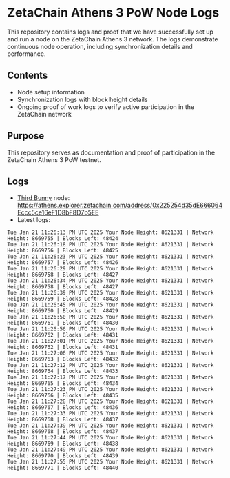 # ZetaChain Athens 3 PoW Node Logs
This repository contains logs and proof that we have successfully set up and run a node on the ZetaChain Athens 3 network. The logs demonstrate continuous node operation, including synchronization details and performance.

## Contents
- Node setup information
- Synchronization logs with block height details
- Ongoing proof of work logs to verify active participation in the ZetaChain network

## Purpose
This repository serves as documentation and proof of participation in the ZetaChain Athens 3 PoW testnet.

## Logs

- [Third Bunny](https://thirdbunny.xyz/) node: https://athens.explorer.zetachain.com/address/0x225254d35dE666064Eccc5ce16eF1D8bF8D7b5EE
- Latest logs:
```
Tue Jan 21 11:26:13 PM UTC 2025 Your Node Height: 8621331 | Network Height: 8669755 | Blocks Left: 48424
Tue Jan 21 11:26:18 PM UTC 2025 Your Node Height: 8621331 | Network Height: 8669756 | Blocks Left: 48425
Tue Jan 21 11:26:23 PM UTC 2025 Your Node Height: 8621331 | Network Height: 8669757 | Blocks Left: 48426
Tue Jan 21 11:26:29 PM UTC 2025 Your Node Height: 8621331 | Network Height: 8669758 | Blocks Left: 48427
Tue Jan 21 11:26:34 PM UTC 2025 Your Node Height: 8621331 | Network Height: 8669758 | Blocks Left: 48427
Tue Jan 21 11:26:39 PM UTC 2025 Your Node Height: 8621331 | Network Height: 8669759 | Blocks Left: 48428
Tue Jan 21 11:26:45 PM UTC 2025 Your Node Height: 8621331 | Network Height: 8669760 | Blocks Left: 48429
Tue Jan 21 11:26:50 PM UTC 2025 Your Node Height: 8621331 | Network Height: 8669761 | Blocks Left: 48430
Tue Jan 21 11:26:56 PM UTC 2025 Your Node Height: 8621331 | Network Height: 8669762 | Blocks Left: 48431
Tue Jan 21 11:27:01 PM UTC 2025 Your Node Height: 8621331 | Network Height: 8669762 | Blocks Left: 48431
Tue Jan 21 11:27:06 PM UTC 2025 Your Node Height: 8621331 | Network Height: 8669763 | Blocks Left: 48432
Tue Jan 21 11:27:12 PM UTC 2025 Your Node Height: 8621331 | Network Height: 8669764 | Blocks Left: 48433
Tue Jan 21 11:27:17 PM UTC 2025 Your Node Height: 8621331 | Network Height: 8669765 | Blocks Left: 48434
Tue Jan 21 11:27:23 PM UTC 2025 Your Node Height: 8621331 | Network Height: 8669766 | Blocks Left: 48435
Tue Jan 21 11:27:28 PM UTC 2025 Your Node Height: 8621331 | Network Height: 8669767 | Blocks Left: 48436
Tue Jan 21 11:27:33 PM UTC 2025 Your Node Height: 8621331 | Network Height: 8669768 | Blocks Left: 48437
Tue Jan 21 11:27:39 PM UTC 2025 Your Node Height: 8621331 | Network Height: 8669768 | Blocks Left: 48437
Tue Jan 21 11:27:44 PM UTC 2025 Your Node Height: 8621331 | Network Height: 8669769 | Blocks Left: 48438
Tue Jan 21 11:27:49 PM UTC 2025 Your Node Height: 8621331 | Network Height: 8669770 | Blocks Left: 48439
Tue Jan 21 11:27:55 PM UTC 2025 Your Node Height: 8621331 | Network Height: 8669771 | Blocks Left: 48440
```
